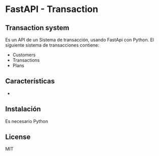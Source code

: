 # FastAPI - Transaction
## Transaction system

Es un API de un Sistema de transacción, usando FastApi con Python.
El siguiente sistema de transacciones contiene:

- Customers
- Transactions
- Plans

## Características

- 

## Instalación

Es necesario Python


## License

MIT